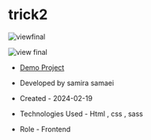 # trick2

![viewfinal]()

![view final]()

- [Demo Project](https://pouria-farahani-developer.github.io/Accordion-Menu-By-React/)

- Developed by samira samaei

- Created - 2024-02-19

- Technologies Used - Html , css , sass

- Role - Frontend

